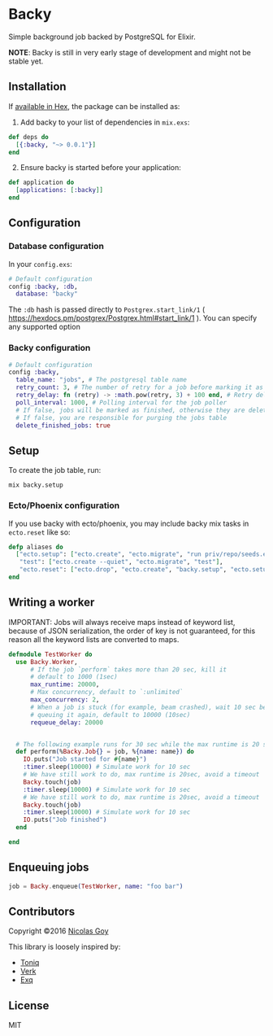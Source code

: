 # Backy

Simple background job backed by PostgreSQL for Elixir.

**NOTE**: Backy is still in very early stage of development and might not be
stable yet.

## Installation

If [available in Hex](https://hex.pm/docs/publish), the package can be installed as:

1. Add backy to your list of dependencies in `mix.exs`:
  
```elixir
def deps do
  [{:backy, "~> 0.0.1"}]
end
```

2. Ensure backy is started before your application:

```elixir
def application do
  [applications: [:backy]]
end
```

## Configuration

### Database configuration

In your `config.exs`:

```elixir
# Default configuration
config :backy, :db,
  database: "backy"
```

The `:db` hash is passed directly to `Postgrex.start_link/1`
( https://hexdocs.pm/postgrex/Postgrex.html#start_link/1 ).
You can specify any supported option

### Backy configuration

```elixir
# Default configuration
config :backy,
  table_name: "jobs", # The postgresql table name
  retry_count: 3, # The number of retry for a job before marking it as failed
  retry_delay: fn (retry) -> :math.pow(retry, 3) + 100 end, # Retry delay
  poll_interval: 1000, # Polling interval for the job poller
  # If false, jobs will be marked as finished, otherwise they are deleted
  # If false, you are responsible for purging the jobs table
  delete_finished_jobs: true
```

## Setup

To create the job table, run:

```
mix backy.setup
```

### Ecto/Phoenix configuration

If you use backy with ecto/phoenix, you may include backy mix tasks
in `ecto.reset` like so:

```elixir
defp aliases do
  ["ecto.setup": ["ecto.create", "ecto.migrate", "run priv/repo/seeds.exs"],
   "test": ["ecto.create --quiet", "ecto.migrate", "test"],
   "ecto.reset": ["ecto.drop", "ecto.create", "backy.setup", "ecto.setup"]]
end
```

## Writing a worker

IMPORTANT: Jobs will always receive maps instead of keyword list, because of
JSON serialization, the order of key is not guaranteed, for this reason
all the keyword lists are converted to maps.

```elixir
defmodule TestWorker do
  use Backy.Worker,
      # If the job `perform` takes more than 20 sec, kill it
      # default to 1000 (1sec)
      max_runtime: 20000,
      # Max concurrency, default to `:unlimited`
      max_concurrency: 2,
      # When a job is stuck (for example, beam crashed), wait 10 sec before
      # queuing it again, default to 10000 (10sec)
      requeue_delay: 20000


  # The following example runs for 30 sec while the max runtime is 20 sec
  def perform(%Backy.Job{} = job, %{name: name}) do
    IO.puts("Job started for #{name}")
    :timer.sleep(10000) # Simulate work for 10 sec
    # We have still work to do, max runtime is 20sec, avoid a timeout
    Backy.touch(job)
    :timer.sleep(10000) # Simulate work for 10 sec
    # We have still work to do, max runtime is 20sec, avoid a timeout
    Backy.touch(job)
    :timer.sleep(10000) # Simulate work for 10 sec
    IO.puts("Job finished")
  end

end
```

## Enqueuing jobs

```elixir
job = Backy.enqueue(TestWorker, name: "foo bar")
```

## Contributors

Copyright ©2016 [Nicolas Goy](http://github.com/kuon)

This library is loosely inspired by:

- [Toniq](https://github.com/joakimk/toniq)
- [Verk](https://github.com/edgurgel/verk)
- [Exq](https://github.com/akira/exq)

## License

MIT
